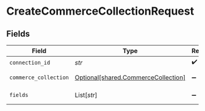 # CreateCommerceCollectionRequest


## Fields

| Field                                                                            | Type                                                                             | Required                                                                         | Description                                                                      |
| -------------------------------------------------------------------------------- | -------------------------------------------------------------------------------- | -------------------------------------------------------------------------------- | -------------------------------------------------------------------------------- |
| `connection_id`                                                                  | *str*                                                                            | :heavy_check_mark:                                                               | ID of the connection                                                             |
| `commerce_collection`                                                            | [Optional[shared.CommerceCollection]](../../models/shared/commercecollection.md) | :heavy_minus_sign:                                                               | A collection of items/products/services                                          |
| `fields`                                                                         | List[*str*]                                                                      | :heavy_minus_sign:                                                               | Comma-delimited fields to return                                                 |